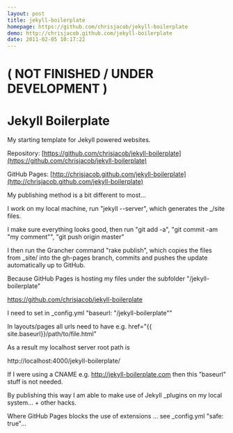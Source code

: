 ```yaml
---
layout: post
title: jekyll-boilerplate
homepage: https://github.com/chrisjacob/jekyll-boilerplate
demo: http://chrisjacob.github.com/jekyll-boilerplate
date: 2011-02-05 10:17:22
---
```

# ( NOT FINISHED / UNDER DEVELOPMENT )
# Jekyll Boilerplate

My starting template for Jekyll powered websites.

Repository:
[https://github.com/chrisjacob/jekyll-boilerplate](https://github.com/chrisjacob/jekyll-boilerplate)

GitHub Pages:
[http://chrisjacob.github.com/jekyll-boilerplate](http://chrisjacob.github.com/jekyll-boilerplate)

My publishing method is a bit different to most...

I work on my local machine, run "jekyll --server", which generates the _/site files.

I make sure everything looks good, then run "git add -a", "git commit -am "my comment"", "git push origin master"

I then run the Grancher command "rake publish", which copies the files from _site/ into the gh-pages branch, 
commits and pushes the update automatically up to GitHub.

Because GitHub Pages is hosting my files under the subfolder "/jekyll-boilerplate"

https://github.com/chrisjacob/jekyll-boilerplate

I need to set in _config.yml "baseurl: "/jekyll-boilerplate""

In layouts/pages all urls need to have e.g. href="{{ site.baseurl}}/path/to/file.html"

As a result my localhost server root path is

http://localhost:4000/jekyll-boilerplate/

If I were using a CNAME e.g. http://jekyll-boilerplate.com then this "baseurl" stuff is not needed.



By publishing this way I am able to make use of Jekyll _plugins on my local system... + other hacks.

Where GitHub Pages blocks the use of extensions ... see _config.yml "safe: true"...
